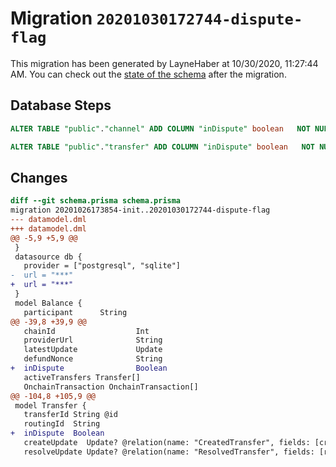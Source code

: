 # Migration `20201030172744-dispute-flag`

This migration has been generated by LayneHaber at 10/30/2020, 11:27:44 AM.
You can check out the [state of the schema](./schema.prisma) after the migration.

## Database Steps

```sql
ALTER TABLE "public"."channel" ADD COLUMN "inDispute" boolean   NOT NULL

ALTER TABLE "public"."transfer" ADD COLUMN "inDispute" boolean   NOT NULL
```

## Changes

```diff
diff --git schema.prisma schema.prisma
migration 20201026173854-init..20201030172744-dispute-flag
--- datamodel.dml
+++ datamodel.dml
@@ -5,9 +5,9 @@
 }
 datasource db {
   provider = ["postgresql", "sqlite"]
-  url = "***"
+  url = "***"
 }
 model Balance {
   participant      String
@@ -39,8 +39,9 @@
   chainId                  Int
   providerUrl              String
   latestUpdate             Update
   defundNonce              String
+  inDispute                Boolean
   activeTransfers Transfer[]
   OnchainTransaction OnchainTransaction[]
@@ -104,8 +105,9 @@
 model Transfer {
   transferId String @id
   routingId  String
+  inDispute  Boolean
   createUpdate  Update? @relation(name: "CreatedTransfer", fields: [createUpdateChannelAddressId, createUpdateNonce], references: [channelAddressId, nonce])
   resolveUpdate Update? @relation(name: "ResolvedTransfer", fields: [resolveUpdateChannelAddressId, resolveUpdateNonce], references: [channelAddressId, nonce])
```


